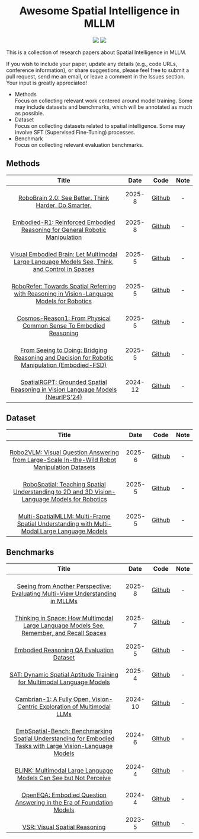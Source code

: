 <div align="center">
    <h1>Awesome Spatial Intelligence in MLLM</h1>
    <img src=https://img.shields.io/github/stars/ZYCheng1002/Awesome-Spatial-Intelligence-MLLM.svg?style=social >
    <a href="https://awesome.re"><img src="https://awesome.re/badge.svg"/></a>
</div>

This is a collection of research papers about Spatial Intelligence in MLLM. 

If you wish to include your paper, update any details (e.g., code URLs, conference information), or share suggestions, please feel free to submit a pull request, send me an email, or leave a comment in the Issues section. Your input is greatly appreciated!


* Methods  
Focus on collecting relevant work centered around model training. Some may include datasets and benchmarks, which will be annotated as much as possible.
* Dataset  
Focus on collecting datasets related to spatial intelligence. Some may involve SFT (Supervised Fine-Tuning) processes.
* Benchmark  
Focus on collecting relevant evaluation benchmarks.


## Methods
|              Title              |    Date     |      Code      |      Note      |
| :-----------------------------: | :---------: | :------------: | :------------: |
| <br/>[RoboBrain 2.0: See Better. Think Harder. Do Smarter.](https://arxiv.org/abs/2507.02029) | 2025-8 | [Github](https://github.com/FlagOpen/RoboBrain2.0) | - |
| <br/>[Embodied-R1: Reinforced Embodied Reasoning for General Robotic Manipulation](https://arxiv.org/abs/2508.13998) | 2025-8 | [Github](https://github.com/pickxiguapi/Embodied-R1) | - |
| <br/>[Visual Embodied Brain: Let Multimodal Large Language Models See, Think, and Control in Spaces](https://arxiv.org/abs/2506.00123) | 2025-5 | [Github](https://github.com/OpenGVLab/VeBrain) | - |
| <br/>[RoboRefer: Towards Spatial Referring with Reasoning in Vision-Language Models for Robotics](https://arxiv.org/pdf/2506.04308) | 2025-5 | [Github](https://zhoues.github.io/RoboRefer/) | - |
| <br/>[Cosmos-Reason1: From Physical Common Sense To Embodied Reasoning](https://arxiv.org/abs/2503.15558) | 2025-5 | [Github](https://github.com/nvidia-cosmos/cosmos-reason1) | - |
| <br/>[From Seeing to Doing: Bridging Reasoning and Decision for Robotic Manipulation (Embodied-FSD)](https://arxiv.org/pdf/2505.08548) | 2025-5 | [Github](https://github.com/pickxiguapi/Embodied-FSD) | - |
| <br/>[SpatialRGPT: Grounded Spatial Reasoning in Vision Language Models (NeurIPS'24)](https://arxiv.org/abs/2406.01584) | 2024-12 | [Github](https://github.com/AnjieCheng/SpatialRGPT) | - |


## Dataset
|              Title              |    Date     |      Code      |      Note      |
| :-----------------------------: | :---------: | :------------: | :------------: |
| <br/>[Robo2VLM: Visual Question Answering from Large-Scale In-the-Wild Robot Manipulation Datasets](https://arxiv.org/abs/2505.15517) | 2025-6 | [Github](https://berkeleyautomation.github.io/robo2vlm/) | - |
| <br/>[RoboSpatial: Teaching Spatial Understanding to 2D and 3D Vision-Language Models for Robotics](https://arxiv.org/abs/2411.16537) | 2025-5 | [Github](https://github.com/NVlabs/RoboSpatial) | - |
| <br/>[Multi-SpatialMLLM: Multi-Frame Spatial Understanding with Multi-Modal Large Language Models](https://arxiv.org/abs/2505.17015) | 2025-5 | [Github](https://github.com/facebookresearch/Multi-SpatialMLLM) | - |



## Benchmarks
|              Title              |    Date     |      Code      |      Note      |
| :-----------------------------: | :---------: | :------------: | :------------: |
| <br/>[Seeing from Another Perspective: Evaluating Multi-View Understanding in MLLMs](https://arxiv.org/abs/2504.15280) | 2025-8 | [Github](https://github.com/Chenyu-Wang567/All-Angles-Bench/tree/main) | - |
| <br/>[Thinking in Space: How Multimodal Large Language Models See, Remember, and Recall Spaces](https://arxiv.org/abs/2412.14171) | 2025-7 | [Github](https://github.com/vision-x-nyu/thinking-in-space) | - |
| <br/>[Embodied Reasoning QA Evaluation Dataset](https://storage.googleapis.com/deepmind-media/gemini-robotics/gemini_robotics_report.pdf) | 2025-5 | [Github](https://github.com/embodiedreasoning/ERQA) | - |
| <br/>[SAT: Dynamic Spatial Aptitude Training for Multimodal Language Models](https://arxiv.org/abs/2412.07755) | 2025-4 | [Github](https://github.com/arijitray1993/SAT) | - |
| <br/>[Cambrian-1: A Fully Open, Vision-Centric Exploration of Multimodal LLMs](https://arxiv.org/abs/2406.16860) | 2024-10 | [Github](https://github.com/cambrian-mllm/cambrian) | - |
| <br/>[EmbSpatial-Bench: Benchmarking Spatial Understanding for Embodied Tasks with Large Vision-Language Models](https://arxiv.org/abs/2406.05756) | 2024-6 | [Github](https://github.com/mengfeidu/EmbSpatial-Bench) | - |
| <br/>[BLINK: Multimodal Large Language Models Can See but Not Perceive](https://arxiv.org/abs/2404.12390) | 2024-4 | [Github](https://github.com/zeyofu/BLINK_Benchmark) | - |
| <br/>[OpenEQA: Embodied Question Answering in the Era of Foundation Models](https://open-eqa.github.io/assets/pdfs/paper.pdf) | 2024-4 | [Github](https://github.com/facebookresearch/open-eqa) | - |
| <br/>[VSR: Visual Spatial Reasoning](https://arxiv.org/abs/2205.00363) | 2023-5 | [Github](https://github.com/cambridgeltl/visual-spatial-reasoning) | - |

